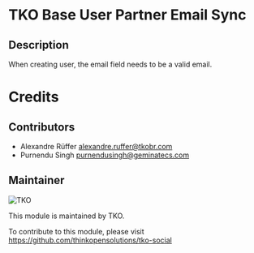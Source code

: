TKO Base User Partner Email Sync
================================

Description
-----------

When creating user, the email field needs to be a valid email.

Credits
=======

Contributors
------------

 * Alexandre Rüffer <alexandre.ruffer@tkobr.com>
 * Purnendu Singh <purnendusingh@geminatecs.com>

Maintainer
----------

![TKO](https://tkobr.tkobr.com/website/image/ir.attachment/50170_af65c50/datas)

This module is maintained by TKO.

To contribute to this module, please visit https://github.com/thinkopensolutions/tko-social
